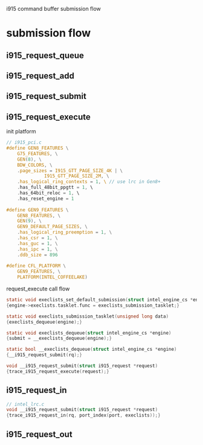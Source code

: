i915 command buffer submission flow

# submission flow

## i915_request_queue

## i915_request_add

## i915_request_submit

## i915_request_execute

init platform
```c
// i915_pci.c
#define GEN8_FEATURES \
	G75_FEATURES, \
	GEN(8), \
	BDW_COLORS, \
	.page_sizes = I915_GTT_PAGE_SIZE_4K | \
		      I915_GTT_PAGE_SIZE_2M, \
	.has_logical_ring_contexts = 1, \ // use lrc in Gen8+
	.has_full_48bit_ppgtt = 1, \
	.has_64bit_reloc = 1, \
	.has_reset_engine = 1
  
#define GEN9_FEATURES \
	GEN8_FEATURES, \
	GEN(9), \
	GEN9_DEFAULT_PAGE_SIZES, \
	.has_logical_ring_preemption = 1, \
	.has_csr = 1, \
	.has_guc = 1, \
	.has_ipc = 1, \
	.ddb_size = 896
  
#define CFL_PLATFORM \
	GEN9_FEATURES, \
	PLATFORM(INTEL_COFFEELAKE)
```

request_execute call flow
```c
static void execlists_set_default_submission(struct intel_engine_cs *engine)
{engine->execlists.tasklet.func = execlists_submission_tasklet;}

static void execlists_submission_tasklet(unsigned long data)
{execlists_dequeue(engine);}

static void execlists_dequeue(struct intel_engine_cs *engine)
{submit = __execlists_dequeue(engine);}

static bool __execlists_dequeue(struct intel_engine_cs *engine)
{__i915_request_submit(rq);}

void __i915_request_submit(struct i915_request *request)
{trace_i915_request_execute(request);}
```

## i915_request_in
```c
// intel_lrc.c
void __i915_request_submit(struct i915_request *request)
{trace_i915_request_in(rq, port_index(port, execlists));}
```
## i915_request_out
